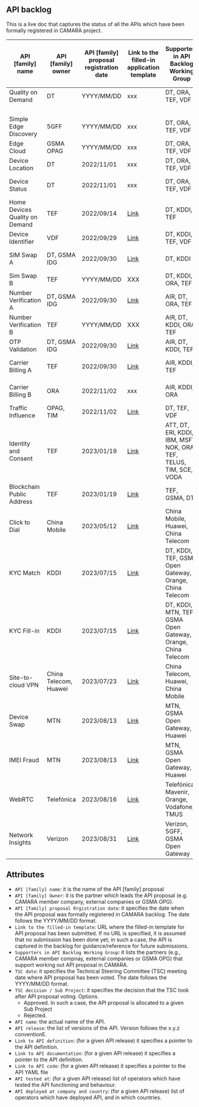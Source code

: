 
## API backlog

 This is a live doc that captures the status of all the APIs which have been formally registered in CAMARA project. 

 | **API [family] name**  |  **API [family] owner** |  **API [family] proposal registration date**  | **Link to the filled-in application template**   |  **Supporters in API Backlog Working Group**  |  **TSC date** |  **TSC decision / Sub Project**  |  **API name**  |  **API release** |  **Link to API definition**  | **Link to API documentation**  |  **Link to API code**  |  **API tested at** |  **API deployed at company and country**  |  
 | --- | --- | --- | --- | --- | --- | --- | --- | --- | --- | --- | --- | --- |---|
 | Quality on Demand | DT | YYYY/MM/DD| xxx | DT, ORA, TEF, VDF | YYYY/MM/DD | Approved ([QualityOnDemand](https://github.com/camaraproject/QualityOnDemand)) | Quality on Demand | v0.1.0 | TBC | TBC |TBC | DT | DT - Germany |
 |  | | | | | |  | | v0.8.0 | [YAML](https://github.com/camaraproject/QualityOnDemand/blob/main/code/API_definitions/qod-api.yaml)  | [Doc](https://github.com/camaraproject/QualityOnDemand/blob/main/documentation/API_documentation/QoD_API.md) | TBD | TBD | TBD | <!---Simple Edge Discovery --->
 | Simple Edge Discovery| 5GFF | YYYY/MM/DD | xxx | DT, ORA, TEF, VDF | YYYY/MM/DD | Approved ([EdgeCloud](https://github.com/camaraproject/EdgeCloud)) | Edge Cloud | v1.1.2 | [YAML](https://github.com/camaraproject/EdgeCloud/blob/main/code/API_definitions/simple_edge_discovery.yaml)| [Doc](https://github.com/camaraproject/EdgeCloud/blob/main/documentation/API_Documentation/Simple_Edge_Discovery.md)| TBD | TBD | TBD | <!---Edge Cloud --->
 | Edge Cloud | GSMA OPAG | YYYY/MM/DD | xxx | DT, ORA, TEF, VDF | YYYY/MM/DD | Approved ([EdgeCloud](https://github.com/camaraproject/EdgeCloud)) | Edge Cloud | v1.0.0 | [YAML](https://github.com/camaraproject/EdgeCloud/blob/main/code/API_definitions/EdgeCloudApi_v0.0.5.yaml) | TBD | TBD | TBD | TBD | <!---Device Location --->
 | Device Location | DT | 2022/11/01| xxx | DT, ORA, TEF, VDF | 2022/04/17 | Approved ([DeviceLocation](https://github.com/camaraproject/DeviceLocation)) | Device Location | v0.1.0 | [YAML](https://github.com/camaraproject/DeviceLocation/blob/main/code/API_definitions/location.yaml)| [Doc](https://github.com/camaraproject/DeviceLocation/blob/main/documentation/API_documentation/Location_API.md)| TBD | TBD | TBD | <!---Device Status --->
 | Device Status | DT | 2022/11/01 | xxx | DT, ORA, TEF, VDF | 2022/04/17 | Approved ([DeviceStatus](https://github.com/camaraproject/DeviceStatus)) | Check Device Connectivity | v0.2.0 | [YAML](https://github.com/camaraproject/DeviceStatus/blob/main/code/API_definitions/check-device-connectivity.yaml) | [Doc](https://github.com/camaraproject/DeviceStatus/blob/main/documentation/API_documentation/Connectivity_API.md) | TBD | TBD | TBD | <!---Home Devices Quality on Demand SubProject--->
 | Home Devices Quality on Demand | TEF | 2022/09/14 | [Link](https://github.com/camaraproject/WorkingGroups/blob/main/APIBacklog/documentation/SupportingDocuments/API%20proposals/APIproposal_HomeDevicesQoD_Telefonica.md) | DT, KDDI, TEF | 2022/10/13 | Approved ([HomeDevicesQoD](https://github.com/camaraproject/HomeDevicesQoD)) | Home Devices QoD| v0.1.0 | [YAML](https://github.com/camaraproject/HomeDevicesQoD/blob/main/code/API_definitions/home_devices_qod.yaml) | [Doc](https://github.com/camaraproject/HomeDevicesQoD/blob/main/documentation/API_documentation/home_devices_qod.md) | TBD| TBD | TBD | <!---Device Identifier SubProject--->
 | Device Identifier | VDF | 2022/09/29 | [Link](https://github.com/camaraproject/WorkingGroups/blob/main/APIBacklog/documentation/SupportingDocuments/API%20proposals/APIproposal_DeviceIdentifier_Vodafone.md) | DT, KDDI, TEF, VDF | 2022/10/13| Approved ([DeviceIdentifier](https://github.com/camaraproject/DeviceIdentifier)) | Device Identifier| v0.1.0 | [YAML](https://github.com/camaraproject/DeviceIdentifier/blob/main/code/API_definitions/CAMARA%20Device%20Identifier%20API.yaml) | TBD | TBD | TBD | TBD | <!---SIM Swap API--->
 | SIM Swap A | DT, GSMA IDG | 2022/09/30 | [Link](https://github.com/camaraproject/WorkingGroups/blob/main/APIBacklog/documentation/SupportingDocuments/API%20proposals/APIproposal_Sim%20Swap_DeustcheTelekom.md)| DT, KDDI | 2022/10/13 | Approved ([SimSwap](https://github.com/camaraproject/SimSwap)) | Mobile Connect ATP| v0.1.0 | [YAML](https://github.com/camaraproject/SimSwap/blob/main/code/API_definitions/MobileConnect/MC_ATP.yaml) | [Doc](https://github.com/camaraproject/SimSwap/blob/main/code/API_definitions/MobileConnect/MobileConnectATP.md)| TBD | TBD | TBD | 
 | Sim Swap B| TEF | YYYY/MM/DD | XXX| DT, KDDI, ORA, TEF | YYYY/MM/DD | Approved([SimSwap](https://github.com/camaraproject/SimSwap)) | Check SIM Swap| v0.3.0 | [YAML](https://github.com/camaraproject/SimSwap/blob/main/code/API_definitions/CAMARA/checkSimSwap-v0.3.0.camara.swagger.yaml) | [Doc](https://github.com/camaraproject/SimSwap/blob/main/code/API_definitions/CAMARA/Check_sim_swap_API.md)|  TBD | TBD | TBD | <!---Number Verification API --->
 | Number Verification A| DT, GSMA IDG | 2022/09/30 | [Link](https://github.com/camaraproject/WorkingGroups/blob/main/APIBacklog/documentation/SupportingDocuments/API%20proposals/APIproposal_%20NumberVerification_DeustcheTelekom.md)| AIR, DT, ORA, TEF | 2022/10/13 | Approved([NumberVerification](https://github.com/camaraproject/NumberVerification)) | Number Verify MC| v0.1.0 | [YAML](https://github.com/camaraproject/NumberVerification/blob/main/code/API_definitions/MobileConnect/numberVerify.yaml) |  [Doc](https://github.com/camaraproject/NumberVerification/blob/main/code/API_definitions/MobileConnect/MC_VERIFIED_MSISDN.md) | TBD | TBD | TBD | 
 | Number Verification B| TEF | YYYY/MM/DD | XXX| AIR, DT, KDDI, ORA, TEF | YYYY/MM/DD | Approved([NumberVerification](https://github.com/camaraproject/NumberVerification)) | Number Verify| v0.1.0 | [YAML](https://github.com/camaraproject/NumberVerification/blob/main/code/API_definitions/CAMARA/number_verification.yaml) | [Doc](https://github.com/camaraproject/NumberVerification/blob/main/code/API_definitions/CAMARA/NUMBER_VERIFICATION_API.md)| TBD | TBD | TBD | <!---OTP Validation API-->
 | OTP Validation | DT, GSMA IDG | 2022/09/30 | [Link](https://github.com/camaraproject/WorkingGroups/blob/main/APIBacklog/documentation/SupportingDocuments/API%20proposals/APIproposal_NumberVerificationMS2FA_DeustcheTelekom.md)| AIR, DT, KDDI, TEF | 2022/10/13 | Approved ([OTPValidation](https://github.com/camaraproject/OTPValidationAPI))  | OTP SMS| v0.1.0 | [YAML](https://github.com/camaraproject/OTPvalidationAPI/blob/main/code/API_definitions/one-time-password-sms.yaml) | [Doc](https://github.com/camaraproject/OTPvalidationAPI/blob/main/documentation/API_documentation/OTP_SMS_API.md) | TBD | TBD | TBD | <!---Carrier Billing API-->
 | Carrier Billing A | TEF | 2022/09/30 | [Link](https://github.com/camaraproject/WorkingGroups/blob/main/APIBacklog/documentation/SupportingDocuments/API%20proposals/APIproposal_CarrierBillingCheckOut_Telefonica.md)| AIR, KDDI, TEF | 2022/10/13 | Approved ([CarrierBillingCheckOut](https://github.com/camaraproject/CarrierBillingCheckOut))  | Carrier Billing Check Out| v0.5.0 | [YAML](https://github.com/camaraproject/CarrierBillingCheckOut/blob/main/code/API_definitions/carrier_billing_checkout.yaml) | [Doc](https://github.com/camaraproject/CarrierBillingCheckOut/blob/main/documentation/API_documentation/Carrier_Billing_Checkout_API.md) | TBD | TBD | TBD |
 | Carrier Billing B | ORA | 2022/11/02 | xxx | AIR, KDDI, ORA | 2022/11/10 | Approved ([CarrierBillingCheckOut](https://github.com/camaraproject/CarrierBillingCheckOut))  | Carrier Billing Payment| v0.5.0 | [YAML](https://github.com/camaraproject/CarrierBillingCheckOut/blob/main/code/API_definitions/carrier_billing_payment.yaml) | [Doc](https://github.com/camaraproject/CarrierBillingCheckOut/blob/main/documentation/API_documentation/Carrier_Billing_Payment_API.md) | TBD | TBD | TBD |  <!---Traffic Influence API-->
 | Traffic Influence | OPAG, TIM | 2022/11/02| [Link](https://github.com/camaraproject/WorkingGroups/blob/main/APIBacklog/documentation/SupportingDocuments/API%20proposals/APIproposal_NumberVerificationMS2FA_DeustcheTelekom.md)| DT, TEF, VDF | 2022/11/10 | Approved ([EdgeCloud](https://github.com/camaraproject/EdgeCloud))   | Traffic Influence | v0.8.1 | [YAML](https://github.com/camaraproject/EdgeCloud/blob/main/code/API_definitions/Traffic_Influence.yaml) | [Doc](https://github.com/camaraproject/EdgeCloud/blob/main/documentation/API_Documentation/Traffic_Influence_API_Documentation.md) | TBD | TBD | TBD | <!---Identity and Consent API-->
 | Identity and Consent | TEF | 2023/01/19| [Link](https://github.com/camaraproject/WorkingGroups/blob/main/APIBacklog/documentation/SupportingDocuments/API%20proposals/APIFamilyproposal_Identity%26Consent.md)| ATT, DT, ERI, KDDI, IBM, MSFT, NOK, ORA, TEF, TELUS, TIM, SCE, VODA | 2023/03/09 | Approved ([IdentityAndConsentManagement](https://github.com/camaraproject/IdentityAndConsentManagement))  | N/A | N/A | N/A | TBD | TBD| TBD | TBD | <!---Blockchain Public Address-->
 | Blockchain Public Address | TEF | 2023/01/19| [Link](https://github.com/camaraproject/WorkingGroups/pull/154/files#diff-bc4cef8af2ee8790fd4d796a87bf7d198a1c7439fd79c75ed535276b13048fac)| TEF, GSMA, DT | 2023/06/15| Approved ([BlockchainPublicAddress](https://github.com/camaraproject/BlockchainPublicAddress))  | N/A | N/A | [Doc](https://github.com/camaraproject/WorkingGroups/blob/main/APIBacklog/documentation/SupportingDocuments/API%20proposals/APIproposal_BlockchainPublicAddress_Telefonica.md) | TBD | TBD| TBD | TBD | 
 | Click to Dial | China Mobile | 2023/05/12 | [Link]([https://github.com/camaraproject/WorkingGroups/pull/224](https://github.com/camaraproject/WorkingGroups/blob/main/APIBacklog/documentation/SupportingDocuments/API%20proposals/APIproposal_ClickToDial_ChinaMobile.md)) | China Mobile, Huawei, China Telecom | YYYY/MM/DD | Under Evaluation | N/A | N/A | N/A | TBD | TBD | TBD | TBD |
 | KYC Match | KDDI | 2023/07/15 | [Link]([https://github.com/camaraproject/WorkingGroups/pull/269](https://github.com/camaraproject/WorkingGroups/blob/main/APIBacklog/documentation/SupportingDocuments/API%20proposals/APIproposal_KYC-Match_KDDI.md)) | DT, KDDI, TEF, GSMA Open Gateway, Orange, China Telecom | YYYY/MM/DD | Under Evaluation | N/A | N/A | N/A | TBD | TBD | TBD | TBD |
 | KYC Fill-in | KDDI | 2023/07/15 | [Link]([https://github.com/camaraproject/WorkingGroups/pull/268](https://github.com/camaraproject/WorkingGroups/blob/main/APIBacklog/documentation/SupportingDocuments/API%20proposals/APIproposal_KYC-Fillin_MTNandKDDI.md)) | DT, KDDI, MTN, TEF, GSMA Open Gateway, Orange, China Telecom | YYYY/MM/DD | Under Evaluation | N/A | N/A | N/A | TBD | TBD | TBD | TBD |
 | Site-to-cloud VPN | China Telecom, Huawei | 2023/07/23| [Link]([https://github.com/camaraproject/WorkingGroups/pull/273](https://github.com/camaraproject/WorkingGroups/blob/main/APIBacklog/documentation/SupportingDocuments/API%20proposals/APIproposal_Site%20to%20cloud%20(S2C)%20VPN.md)) | China Telecom, Huawei, China Mobile | YYYY/MM/DD | Under Evaluation | N/A | N/A | N/A | TBD | TBD | TBD | TBD |
  | Device Swap | MTN | 2023/08/13| [Link](https://github.com/camaraproject/WorkingGroups/pull/276) | MTN, GSMA Open Gateway, Huawei | YYYY/MM/DD | Under Evaluation | N/A | N/A | N/A | TBD | TBD | TBD | TBD |
 | IMEI Fraud | MTN | 2023/08/13| [Link](https://github.com/camaraproject/WorkingGroups/pull/277) | MTN, GSMA Open Gateway, Huawei | YYYY/MM/DD | Under Evaluation | N/A | N/A | N/A | TBD | TBD | TBD | TBD |
 | WebRTC | Telefónica | 2023/08/16| [Link]([https://github.com/camaraproject/WorkingGroups/pull/280](https://github.com/camaraproject/WorkingGroups/blob/main/APIBacklog/documentation/SupportingDocuments/API%20proposals/APIproposal_WebRTC_Telefonica.md)) | Telefónica, Mavenir, Orange, Vodafone, TMUS | YYYY/MM/DD | Under Evaluation | N/A | N/A | N/A | TBD | TBD | TBD | TBD |
  | Network Insights | Verizon | 2023/08/31| [Link](https://github.com/camaraproject/WorkingGroups/pull/295) | Verizon, 5GFF, GSMA Open Gateway| YYYY/MM/DD | Under Evaluation | N/A | N/A | N/A | TBD | TBD | TBD | TBD |


 ## Attributes
 - `API [family] name`: it is the name of the API [family] proposal
 - `API [family] Owner`: it is the partner which leads the API proposal (e.g. CAMARA member company, external companies or GSMA OPG). 
 - `API [family] proposal Rrgistration date`: it specifies the date when the API proposal was formally registered in CAMARA backlog. The date follows the YYYY/MM/DD format. 
 - `Link to the filled-in template`: URL where the filled-in template for API proposal has been submitted. If no URL is specified, it is assumed that no submission has been done yet; in such a case, the API is captured in the backlog for guidance/reference for future submissions.
 - `Supporters in API Backlog Working Group`: it lists the partners (e.g., CAMARA member compnay, external companies or GSMA OPG) that support working out API proposal in CAMARA. 
 - `TSC date`: it specifies the Technical Steering Committee (TSC) meeting date where API proposal has been voted. The date follows the YYYY/MM/DD format. 
 - `TSC decision / Sub Project`: it specifies the decision that the TSC took after API proposal voting. Options. 
 	- Approved. In such a case, the API proposal is allocated to a given Sub Project
 	- Rejected. 
 - `API name`: the actual name of the API. 
 - `API release`: the list of versions of the API. Version follows the x.y.z conventionE.
 - `Link to API definition`:  (for a given API release) it specifies a pointer to the API definition.
 - `Link to API documentation`:  (for a given API release) it specifies a pointer to the API definition.
 - `Link to API code`:  (for a given API release) it specifies a pointer to the API YAML file
 - `API tested at`: (for a given API release) list of operators which have tested the API functioning and behaviour.
 - `API deployed at company and country`: (for a given API release) list of operators which have deployed API, and in which countries.
